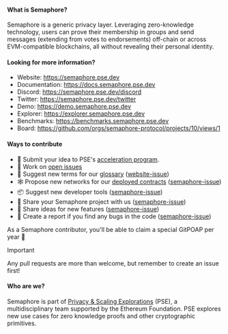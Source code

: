 #### What is Semaphore?

Semaphore is a generic privacy layer. Leveraging zero-knowledge technology, users can prove their membership in groups and send messages (extending from votes to endorsements) off-chain or across EVM-compatible blockchains, all without revealing their personal identity.

#### Looking for more information?

* Website: https://semaphore.pse.dev
* Documentation: https://docs.semaphore.pse.dev
* Discord: https://semaphore.pse.dev/discord
* Twitter: https://semaphore.pse.dev/twitter
* Demo: https://demo.semaphore.pse.dev
* Explorer: https://explorer.semaphore.pse.dev
* Benchmarks: https://benchmarks.semaphore.pse.dev
* Board: https://github.com/orgs/semaphore-protocol/projects/10/views/1

#### Ways to contribute

* 🌟 Submit your idea to PSE's [acceleration program](https://github.com/privacy-scaling-explorations/acceleration-program).
* 🔧 Work on [open issues](https://github.com/semaphore-protocol/semaphore/contribute)
* 📖 Suggest new terms for our [glossary](https://semaphore.pse.dev/docs/glossary) ([website-issue](https://github.com/semaphore-protocol/website/issues/new?assignees=&labels=documentation&template=---glossary-term.md&title=))
* 🕸️ Propose new networks for our [deployed contracts](https://semaphore.pse.dev/docs/deployed-contracts) ([semaphore-issue](https://github.com/semaphore-protocol/semaphore/issues/new?assignees=&labels=&template=----network.md&title=))
* 📦 Suggest new developer tools ([semaphore-issue](https://github.com/semaphore-protocol/semaphore/issues/new?assignees=&labels=feature+%3Arocket%3A&template=---package.md&title=))
* 💠 Share your Semaphore project with us ([semaphore-issue](https://github.com/semaphore-protocol/semaphore/issues/new?assignees=&labels=documentation++%F0%9F%93%96&template=----project.md&title=))
* 🚀 Share ideas for new features ([semaphore-issue](https://github.com/semaphore-protocol/semaphore/issues/new?assignees=&labels=feature+%3Arocket%3A&template=---feature.md&title=))
* 🐛 Create a report if you find any bugs in the code ([semaphore-issue](https://github.com/semaphore-protocol/semaphore/issues/new?assignees=&labels=bug+%F0%9F%90%9B&template=---bug.md&title=))

As a Semaphore contributor, you'll be able to claim a special GitPOAP per year 🏅

> [!IMPORTANT]  
> Any pull requests are more than welcome, but remember to create an issue first!

#### Who are we?

Semaphore is part of [Privacy & Scaling Explorations](https://pse.dev/) (PSE), a multidisciplinary team supported by the Ethereum Foundation. PSE explores new use cases for zero knowledge proofs and other cryptographic primitives.
